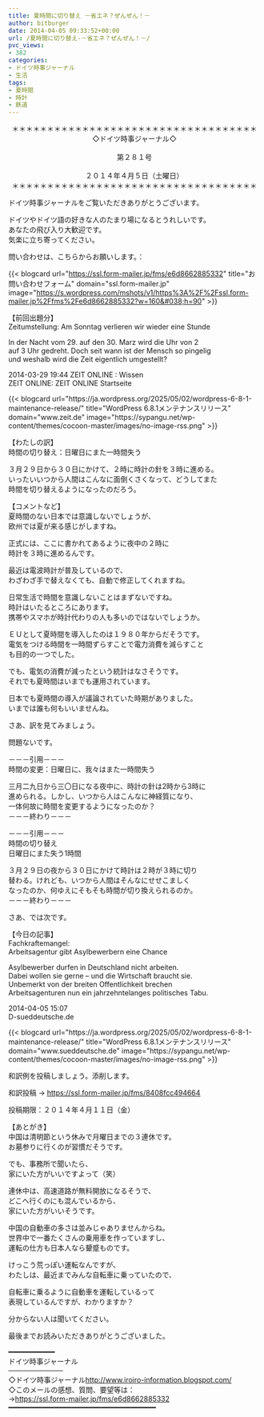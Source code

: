 ```yaml
---
title: 夏時間に切り替え －省エネ？ぜんぜん！－
author: bitburger
date: 2014-04-05 09:33:52+00:00
url: /夏時間に切り替え-－省エネ？ぜんぜん！－/
pvc_views:
- 382
categories:
- ドイツ時事ジャーナル
- 生活
tags:
- 夏時間
- 時計
- 鉄道
---
```

<p align="center">
  ＊＊＊＊＊＊＊＊＊＊＊＊＊＊＊＊＊＊＊＊＊＊＊＊＊＊＊＊＊＊＊＊＊＊＊<br /> ◇ドイツ時事ジャーナル◇<br /><br /> 第２８１号<br /><br /> ２０１４年４月５日（土曜日）<br /> ＊＊＊＊＊＊＊＊＊＊＊＊＊＊＊＊＊＊＊＊＊＊＊＊＊＊＊＊＊＊＊＊＊＊＊
</p>

ドイツ時事ジャーナルをご覧いただきありがとうございます。  
  
ドイツやドイツ語の好きな人のたまり場になるとうれしいです。  
あなたの飛び入り大歓迎です。  
気楽に立ち寄ってください。  
  
問い合わせは、こちらからお願いします。：  
  
{{< blogcard url="https://ssl.form-mailer.jp/fms/e6d8662885332" title="&#12362;&#21839;&#12356;&#21512;&#12431;&#12379;&#12501;&#12457;&#12540;&#12512;" domain="ssl.form-mailer.jp" image="https://s.wordpress.com/mshots/v1/https%3A%2F%2Fssl.form-mailer.jp%2Ffms%2Fe6d8662885332?w=160&#038;h=90" >}} 

【前回出題分】  
Zeitumstellung: Am Sonntag verlieren wir wieder eine Stunde  
  
In der Nacht vom 29. auf den 30. Marz wird die Uhr von 2  
auf 3 Uhr gedreht. Doch seit wann ist der Mensch so pingelig  
und weshalb wird die Zeit eigentlich umgestellt?  
  
2014-03-29 19:44 ZEIT ONLINE : Wissen  
ZEIT ONLINE: ZEIT ONLINE Startseite 

<div class="rss-entry-cards widget-entry-cards no-icon">
  {{< blogcard url="https://ja.wordpress.org/2025/05/02/wordpress-6-8-1-maintenance-release/" title="WordPress 6.8.1メンテナンスリリース" domain="www.zeit.de" image="https://sypangu.net/wp-content/themes/cocoon-master/images/no-image-rss.png" >}} 

【わたしの訳】  
時間の切り替え：日曜日にまた一時間失う  
  
３月２９日から３０日にかけて、２時に時計の針を３時に進める。  
いったいいつから人間はこんなに面倒くさくなって、どうしてまた  
時間を切り替えるようになったのだろう。 

【コメントなど】  
夏時間のない日本では意識しないでしょうが、  
欧州では夏が来る感じがしますね。  
  
正式には、ここに書かれてあるように夜中の２時に  
時計を３時に進めるんです。  
  
最近は電波時計が普及しているので、  
わざわざ手で替えなくても、自動で修正してくれますね。  
  
日常生活で時間を意識しないことはまずないですね。  
時計はいたるところにあります。  
携帯やスマホが時計代わりの人も多いのではないでしょうか。  
  
ＥＵとして夏時間を導入したのは１９８０年からだそうです。  
電気をつける時間を一時間ずらすことで電力消費を減らすこと  
も目的の一つでした。  
  
でも、電気の消費が減ったという統計はなさそうです。  
それでも夏時間はいまでも運用されています。  
  
日本でも夏時間の導入が議論されていた時期がありました。  
いまでは誰も何もいいませんね。 

さあ、訳を見てみましょう。  
  
問題ないです。  
  
－－－引用－－－  
時間の変更：日曜日に、我々はまた一時間失う  
  
三月二九日から三〇日になる夜中に、時計の針は2時から3時に  
進められる。しかし、いつから人はこんなに神経質になり、  
一体何故に時間を変更するようになったのか？  
－－－終わり－－－  
  
－－－引用－－－  
時間の切り替え  
日曜日にまた失う1時間  
  
３月２９日の夜から３０日にかけて時計は２時が３時に切り  
替わる。けれども、いつから人間はそんなにせせこましく  
なったのか、何ゆえにそもそも時間が切り換えられるのか。  
－－－終わり－－－ 

さあ、では次です。  
  
【今日の記事】  
Fachkraftemangel:  
Arbeitsagentur gibt Asylbewerbern eine Chance  
  
Asylbewerber durfen in Deutschland nicht arbeiten.  
Dabei wollen sie gerne &#8211; und die Wirtschaft braucht sie.  
Unbemerkt von der breiten Offentlichkeit brechen  
Arbeitsagenturen nun ein jahrzehntelanges politisches Tabu.  
  
2014-04-05 15:07  
D-sueddeutsche.de 

<div class="rss-entry-cards widget-entry-cards no-icon">
  {{< blogcard url="https://ja.wordpress.org/2025/05/02/wordpress-6-8-1-maintenance-release/" title="WordPress 6.8.1メンテナンスリリース" domain="www.sueddeutsche.de" image="https://sypangu.net/wp-content/themes/cocoon-master/images/no-image-rss.png" >}} 

和訳例を投稿しましょう。添削します。  
  
和訳投稿 → <https://ssl.form-mailer.jp/fms/8408fcc494664>  
  
投稿期限：２０１４年４月１１日（金） 

【あとがき】  
中国は清明節という休みで月曜日までの３連休です。  
お墓参りに行くのが習慣だそうです。  
  
でも、事務所で聞いたら、  
家にいた方がいいですよって（笑）  
  
連休中は、高速道路が無料開放になるそうで、  
どこへ行くのにも混んでいるから、  
家にいた方がいいそうです。  
  
中国の自動車の多さは並みじゃありませんからね。  
世界中で一番たくさんの乗用車を作っていますし、  
運転の仕方も日本人なら顰蹙ものです。  
  
けっこう荒っぽい運転なんですが、  
わたしは、最近までみんな自転車に乗っていたので、  
  
自転車に乗るように自動車を運転しているって  
表現しているんですが、わかりますか？  
  
分からない人は聞いてください。  
  
最後までお読みいただきありがとうございました。 

━━━━━━━━━━━  
ドイツ時事ジャーナル  
───────────  
◇ドイツ時事ジャーナル<http://www.iroiro-information.blogspot.com/>  
◇このメールの感想、質問、要望等は：  
-><https://ssl.form-mailer.jp/fms/e6d8662885332>  
━━━━━━━━━━━━━━━━━━━━━━━━━━━━━━━━━━━